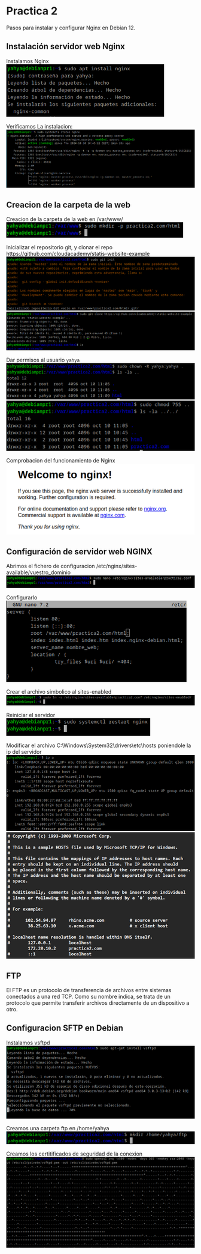 # Practica 2

Pasos para instalar y configurar Nginx en Debian 12.

## Instalación servidor web Nginx
Instalamos Nginx
![01_sudo_apt_install_nginx.png](assets/capturas/01_sudo_apt_install_nginx.png)

Verificamos La instalacion:
![02_verificar_la_instalacion.png](assets/capturas/02_verificar_la_instalacion.png)

## Creacion de la carpeta de la web
Creacion de la carpeta de la web en /var/www/
![03_creacion_del_directorio.png](assets/capturas/03_creacion_del_directorio.png)

Inicializar el repositorio git, y clonar el repo https://github.com/cloudacademy/statis-website-example
![04_inicializar_git.png](assets/capturas/04_inicializar_git.png)
![05_clonar_repo.png](assets/capturas/05_clonar_repo.png)

Dar permisos al usuario `yahya`
![06_chown_cambiar_prop.png](assets/capturas/06_chown_cambiar_prop.png)
![07_chmod_755_practica2.png](assets/capturas/07_chmod_755_practica2.png)

Comprobacion del funcionamiento de Nginx
![08_comprobar_funcionamiento_nginx.png](assets/capturas/08_comprobar_funcionamiento_nginx.png)

## Configuración de servidor web NGINX
Abrimos el fichero de configuracion /etc/nginx/sites-available/vuestro_dominio
![09_abrir_fichero_configuracion.png](assets/capturas/09_abrir_fichero_configuracion.png)

Configurarlo
![09_fichero_configuracion.png](assets/capturas/09_fichero_configuracion.png)

Crear el archivo simbolico al sites-enabled
![10_crear_archivo_simbolico.png](assets/capturas/10_crear_archivo_simbolico.png)

Reiniciar el servidor
![11_reiniciar_servidor.png](assets/capturas/11_reiniciar_servidor.png)

Modificar el archivo C:\Windows\System32\drivers\etc\hosts poniendole la ip del servidor
![12_ip_debian.png](assets/capturas/12_ip_debian.png)
![12_DNS_local_etc_hosts_.png](assets/capturas/12_DNS_local_etc_hosts_.png)

## FTP
El FTP es un protocolo de transferencia de archivos entre sistemas conectados a una red TCP. Como su nombre indica, se trata de un protocolo que permite transferir archivos directamente de un dispositivo a otro. 

## Configuracion SFTP en Debian
Instalamos vsftpd
![13_instalar_vsftpd.png](assets/capturas/13_instalar_vsftpd.png)

Creamos una carpeta ftp en /home/yahya
![13_crear_una_carpeta.png](assets/capturas/13_crear_una_carpeta.png)

Creamos los certitificados de seguridad de la conexion
![15_securizar_ftp.png](assets/capturas/15_securizar_ftp.png)


